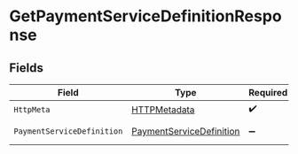 # GetPaymentServiceDefinitionResponse


## Fields

| Field                                                                           | Type                                                                            | Required                                                                        | Description                                                                     |
| ------------------------------------------------------------------------------- | ------------------------------------------------------------------------------- | ------------------------------------------------------------------------------- | ------------------------------------------------------------------------------- |
| `HttpMeta`                                                                      | [HTTPMetadata](../../Models/Components/HTTPMetadata.md)                         | :heavy_check_mark:                                                              | N/A                                                                             |
| `PaymentServiceDefinition`                                                      | [PaymentServiceDefinition](../../Models/Components/PaymentServiceDefinition.md) | :heavy_minus_sign:                                                              | Successful Response                                                             |